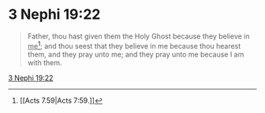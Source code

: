# 3 Nephi 19:22

> Father, thou hast given them the Holy Ghost because they believe in <u>me</u>[^a]; and thou seest that they believe in me because thou hearest them, and they pray unto me; and they pray unto me because I am with them.

[3 Nephi 19:22](https://www.churchofjesuschrist.org/study/scriptures/bofm/3-ne/19?lang=eng&id=p22#p22)


[^a]: [[Acts 7.59|Acts 7:59.]]
